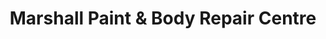 ---
title: "Marshall Paint & Body Repair Centre"
url: /grimsby/marshall-paint-and-body-repair-centre/
shop: car repair
---